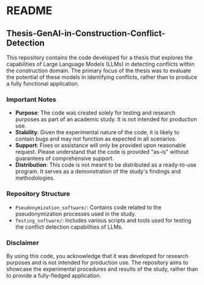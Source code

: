 # README

## Thesis-GenAI-in-Construction-Conflict-Detection

This repository contains the code developed for a thesis that explores the capabilities of Large Language Models (LLMs) in detecting conflicts within the construction domain. The primary focus of the thesis was to evaluate the potential of these models in identifying conflicts, rather than to produce a fully functional application.

### Important Notes

- **Purpose**: The code was created solely for testing and research purposes as part of an academic study. It is not intended for production use.
- **Stability**: Given the experimental nature of the code, it is likely to contain bugs and may not function as expected in all scenarios.
- **Support**: Fixes or assistance will only be provided upon reasonable request. Please understand that the code is provided "as-is" without guarantees of comprehensive support.
- **Distribution**: This code is not meant to be distributed as a ready-to-use program. It serves as a demonstration of the study's findings and methodologies.

### Repository Structure

- `Pseudonymization_software/`: Contains code related to the pseudonymization processes used in the study.
- `Testing_software/`: Includes various scripts and tools used for testing the conflict detection capabilities of LLMs.

### Disclaimer

By using this code, you acknowledge that it was developed for research purposes and is not intended for production use. The repository aims to showcase the experimental procedures and results of the study, rather than to provide a fully-fledged application.
